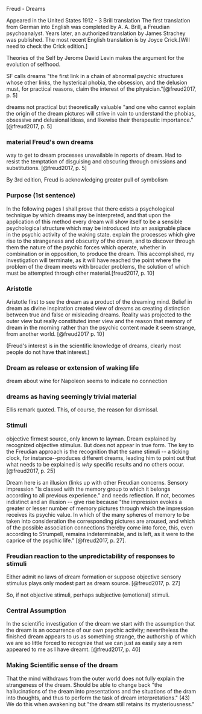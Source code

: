Freud - Dreams

Appeared in the United States 1912 - 3 Brill translation
The first translation from German into English was completed by A. A. Brill, a Freudian psychoanalyst. Years later, an authorized translation by James Strachey was published. The most recent English translation is by Joyce Crick.[Will need to check the Crick edition.]

Theories of the Self by Jerome David Levin makes the argument for the evolution of selfhood.

SF calls dreams "the first link in a chain of abnormal psychic structures whose other links, the hysterical phobia, the obsession, and the delusion must, for practical reasons, claim the interest of the physician."[@freud2017, p. 5]

dreams not practical but theoretically valuable "and one who cannot explain the origin of the dream pictures will strive in vain to understand the phobias, obsessive and delusional ideas, and likewise their therapeutic importance." [@freud2017, p. 5]

### material Freud's own dreams
way to get to dream processes unavailable in reports of dream. Had to resist the temptation of disguising and obscuring through omissions and substitutions. [@freud2017, p. 5]

By 3rd edition, Freud is acknowledging greater pull of symbolism

### Purpose (1st sentence)

In the following pages I shall prove that there exists a psychological technique by which dreams may be interpreted, and that upon the application of this method every dream will show itself to be a sensible psychological structure which may be introduced into an assignable place in the psychic activity of the waking state. explain the processes which give rise to the strangeness and obscurity of the dream, and to discover through them the nature of the psychic forces which operate, whether in combination or in opposition, to produce the dream. This accomplished, my investigation will terminate, as it will have reached the point where the problem of the dream meets with broader problems, the solution of which must be attempted through other material.[freud2017, p. 10]

### Aristotle

Aristotle first to see the dream as a product of the dreaming mind. Belief in dream as divine inspiration created view of dreams as creating distinction between true and false or misleading dreams. Reality was projected to the outer view but really constituted inner view and the reason that memory of dream in the morning rather than the psychic content made it seem strange, from another world. [@freud2017 p. 10]

(Freud's interest is in the scientific knowledge of dreams, clearly most people do not have **that** interest.)

### Dream as release or extension of waking life

dream about wine for Napoleon seems to indicate no connection


### dreams as having seemingly trivial material
Ellis remark quoted. This, of course, the reason for dismissal.

### Stimuli
objective firmest source, only known to layman. Dream explained by recognized objective stimulus. But does not appear in true form.
The key to the Freudian approach is the recognition that the same stimuli -- a ticking clock, for instance--produces different dreams, leading him to point out that what needs to be explained is *why* specific results and no others occur. [@freud2017, p. 25]

Dream here is an illusion (links up with other Freudian concerns. Sensory impression "Is classed with the memory group to which it belongs according to all previous experience." and needs reflection. If not, becomes indistinct and an illusion -- give rise because "the impression evokes a greater or lesser number of memory pictures through which the impression receives its psychic value. In which of the many spheres of memory to be taken into consideration the corresponding pictures are aroused, and which of the possible association connections thereby come into force, this, even according to Strumpell, remains indeterminable, and is left, as it were to the caprice of the psychic life." [@freud2017, p. 27].

### Freudian reaction to the unpredictability of responses to stimuli

Either admit no laws of dream formation or suppose objective sensory stimulus plays only modest part as dream source. [@freud2017, p. 27]

So, if not objective stimuli, perhaps subjective (emotional) stimuli. 


### Central Assumption


In the scientific investigation of the dream we start with the assumption that the dream is an occurrence of our own psychic activity; nevertheless the finished dream appears to us as something strange, the authorship of which we are so little forced to recognize that we can just as easily say a rem appeared to me as I have dreamt. [@freud2017, p. 40] 

### Making Scientific sense of the dream

That the mind withdraws from the outer world does not fully explain the strangeness of the dream. Should be able to change back "the hallucinations of the dream into presentations and the situations of the dram into thoughts, and thus to perform the task of dream interpretations." (43) We do this when awakening but "the dream still retains its mysteriousness." 
